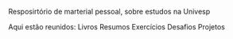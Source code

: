 Resposirtório de marterial pessoal, sobre estudos na Univesp

Aqui estão reunidos:
Livros
Resumos
Exercícios
Desafios
Projetos